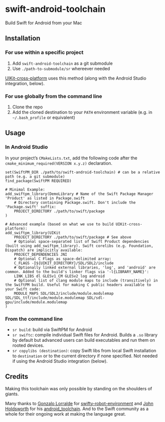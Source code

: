 # swift-android-toolchain
Build Swift for Android from your Mac


## Installation

### For use within a specific project

1. Add `swift-android-toolchain` as a git submodule
2. Use `./path-to-submodule/sr` whereever needed

[UIKit-cross-platform](https://github.com/flowkey/UIKit-cross-platform) uses this method (along with the Android Studio integration, below).


### For use globally from the command line

1. Clone the repo
2. Add the cloned destination to your `PATH` environment variable (e.g. in `~/.bash_profile` or equivalent)


## Usage

### In Android Studio

In your project’s `CMakeLists.txt`, add the following code after the `cmake_minimum_required(VERSION x.y.z)` declaration.


```
set(SwiftPM_DIR ./path/to/swift-android-toolchain) # can be a relative path (e.g. a git submodule)
find_package(SwiftPM REQUIRED)

# Minimal Example:
add_swiftpm_library(DemoLibrary # Name of the Swift Package Manager 'Product' as listed in Package.swift
    # Directory containing Package.swift. Don't include the 'Package.swift' suffix:
    PROJECT_DIRECTORY ./path/to/swift/package
)

# Advanced example (based on what we use to build UIKit-cross-platform):
add_swiftpm_library(UIKit
    PROJECT_DIRECTORY ./path/to/swift/package # See above
    # Optional space-separated list of Swift Product dependencies (built using add_swiftpm_library). Swift corelibs (e.g. Foundation, Dispatch) are implicitly available:
    PROJECT_DEPENDENCIES JNI
    # Optional C Flags as space-delimited array:
    C_FLAGS -I${UIKIT_DIRECTORY}/SDL/SDL2/include
    # Optionally linked external libraries, 'log', and 'android' are common. Added to the build's linker flags via '-l{LIBRARY_NAME}':
    LINK_LIBS dl GLESv1_CM GLESv2 log android
    # Optional list of clang module maps to include (transitively) in the SwiftPM build. Useful for making C public headers available to your Swift code:
    MODULE_MAPS SDL/SDL2/include/module.modulemap SDL/SDL_ttf/include/module.modulemap SDL/sdl-gpu/include/module.modulemap
)
```

### From the command line

- `sr build`: build via SwiftPM for Android
- `sr swiftc`: compile individual Swift files for Android. Builds a `.so` library by default but advanced users can build executables and run them on rooted devices.
- `sr copylibs (destination)`: copy Swift libs from local Swift installation to `destination` or to the current directory if none specified. Not needed if using the Android Studio integration (below).


## Credits

Making this toolchain was only possible by standing on the shoulders of giants.

Many thanks to [Gonzalo Lorralde](https://github.com/gonzalolarralde) for [swifty-robot-environment](https://github.com/gonzalolarralde/swifty-robot-environment) and [John Holdsworth](https://github.com/johnno1962) for his [android_toolchain](https://github.com/SwiftJava/android_toolchain). And to the Swift community as a whole for their ongoing work at making the language great.
